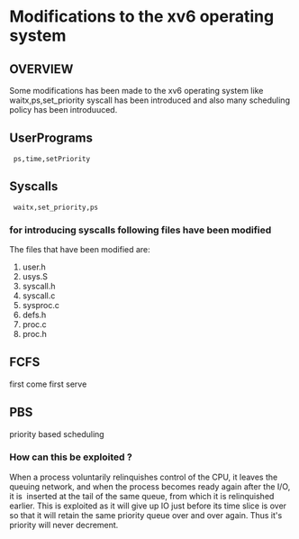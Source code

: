 # Modifications to the xv6 operating system

## OVERVIEW

Some modifications has been made to the xv6 operating system  like waitx,ps,set_priority syscall has been introduced and also many scheduling policy has been introduuced.

## UserPrograms

``` ps,time,setPriority```

## Syscalls

``` waitx,set_priority,ps```

### for introducing syscalls following files have been modified

The files that have been modified are:

1. user.h
2. usys.S
3. syscall.h
4. syscall.c
5. sysproc.c
6. defs.h
7. proc.c
8. proc.h

## FCFS 
first come first serve

## PBS 
priority based scheduling 

### How can this be exploited ?

When a process voluntarily relinquishes control of the CPU, it leaves the queuing
network, and when the process becomes ready again after the I/O, it is​ ​ inserted
at the tail of the same queue, from which it is relinquished earlier.
This is exploited as it will give up IO just before its time slice is over so that it will retain the same priority queue over and over again. Thus it's priority will never decrement.

